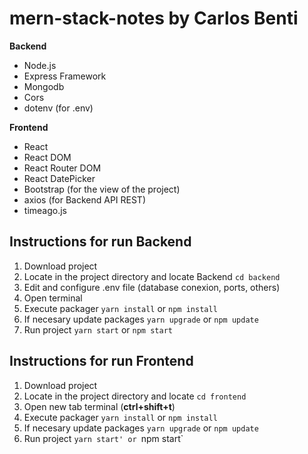 # mern-stack-notes by Carlos Benti
**Backend**
- Node.js
- Express Framework
- Mongodb
- Cors
- dotenv (for .env)

**Frontend**
- React
- React DOM
- React Router DOM
- React DatePicker
- Bootstrap (for the view of the project)
- axios (for Backend API REST)
- timeago.js

## Instructions for run Backend
1. Download project 
2. Locate in the project directory and locate Backend `cd backend`
3. Edit and configure .env file (database conexion, ports, others)
4. Open terminal 
5. Execute packager `yarn install` or `npm install`
6. If necesary update packages `yarn upgrade` or `npm update` 
7. Run project `yarn start` or `npm start`

## Instructions for run Frontend
1. Download project
2. Locate in the project directory and locate `cd frontend`
3. Open new tab terminal (**ctrl+shift+t**) 
4. Execute packager `yarn install` or `npm install`
5. If necesary update packages `yarn upgrade` or `npm update` 
6. Run project `yarn start' or `npm start`
